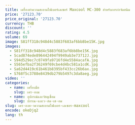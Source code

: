 ```yaml
---
title: เครื่องทําความสะอาดไฟเบอร์เลเซอร์ Maxcool MC-300 สําหรับการกําจัดสนิม
price: '27123.70'
price_original: '27123.70'
currency: THB
discount: ''
rating: 4.5
volume: 69
image: S81ff318c948d4c5883f683af6bb8be15K.jpg
images:
  - S81ff318c948d4c5883f683af6bb8be15K.jpg
  - Scad874ede896442494f9949ab3e73712J.jpg
  - S94d529ec7c0749fa9716fd4e5584acafA.jpg
  - S565efba2f36249f69cbe4d4bc581a1cdK.jpg
  - Sa62d4419c61b461b8395bf433cc26b6ax.jpg
  - S768f5c3788e8439db279b5497c3da8aeg.jpg
video: ''
categories:
  - name: เครื่องมือ
    slug: เคร-องม
  - name: อุปกรณ์และวัสดุเชื่อม
    slug: ปกรณ-และว-สด-เช-อม
slug: เคร-องท-าความสะอาดไฟเบอร-เลเซอร-maxcool
encode: okeDjq2
lang: th
---
```

  